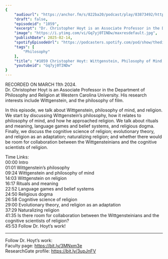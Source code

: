 ```yaml
---
{
	"audiourl": "https://anchor.fm/s/822ba20/podcast/play/83873492/https%3A%2F%2Fd3ctxlq1ktw2nl.cloudfront.net%2Fstaging%2F2024-2-11%2F0d51dcdd-dbf8-d7bd-02a5-2de011b0d90d.m4a",
	"draft": false,
	"episodeid": "1059",
	"excerpt": "Dr. Christopher Hoyt is an Associate Professor in the Department of Philosophy and Religion at Western Carolina University. His research interests include Wittgenstein, and the philosophy of film.",
	"image": "https://i.ytimg.com/vi/Gq7yj0TINDw/maxresdefault.jpg",
	"publishDate": 2025-02-14,
	"spotifyEpisodeUrl": "https://podcasters.spotify.com/pod/show/thedissenter/episodes/1059-Christopher-Hoyt-Wittgenstein--Philosophy-of-Mind--and-Religion-e2gu48k",
	"tags": [
		"Philosophy"
	],
	"title": "#1059 Christopher Hoyt: Wittgenstein, Philosophy of Mind, and Religion",
	"youtubeid": "Gq7yj0TINDw"
}
---
```

RECORDED ON MARCH 11th 2024.  
Dr. Christopher Hoyt is an Associate Professor in the Department of Philosophy and Religion at Western Carolina University. His research interests include Wittgenstein, and the philosophy of film.

In this episode, we talk about Wittgenstein, philosophy of mind, and religion. We start by discussing Wittgenstein’s philosophy, how it relates to philosophy of mind, and how he approached religion. We talk about rituals and meaning, language games and belief systems, and religious dogma. Finally, we discuss the cognitive science of religion; evolutionary theory, and religion as an adaptation; naturalizing religion; and whether there would be room for collaboration between the Wittgensteinians and the cognitive scientists of religion.

Time Links:  
<time>00:00</time> Intro  
<time>01:01</time> Wittgenstein’s philosophy  
<time>09:24</time> Wittgenstein and philosophy of mind  
<time>14:03</time> Wittgenstein on religion  
<time>16:17</time> Rituals and meaning  
<time>22:52</time> Language games and belief systems  
<time>24:50</time> Religious dogma  
<time>26:58</time> Cognitive science of religion  
<time>29:00</time> Evolutionary theory, and religion as an adaptation  
<time>37:29</time> Naturalizing religion  
<time>41:35</time> Is there room for collaboration between the Wittgensteinians and the cognitive scientists of religion?  
<time>45:53</time> Follow Dr. Hoyt’s work!

---

Follow Dr. Hoyt’s work:  
Faculty page: https://bit.ly/3MNxm3e  
ResearchGate profile: https://bit.ly/3upJnFV

